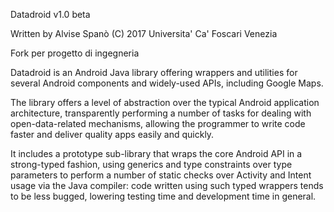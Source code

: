 ﻿Datadroid v1.0 beta

Written by Alvise Spanò (C) 2017 Universita' Ca' Foscari Venezia

Fork per progetto di ingegneria

Datadroid is an Android Java library offering wrappers and utilities for
several Android components and widely-used APIs, including Google Maps.

The library offers a level of abstraction over the typical Android application architecture, transparently performing a number of tasks for dealing with
open-data-related mechanisms, allowing the programmer to write code faster and deliver quality apps easily and quickly.

It includes a prototype sub-library that wraps the core Android API in a strong-typed fashion, using generics and type constraints over type parameters to perform a number of
static checks over Activity and Intent usage via the Java compiler: code written using such typed wrappers tends to be less bugged, lowering testing time and development time in general.
